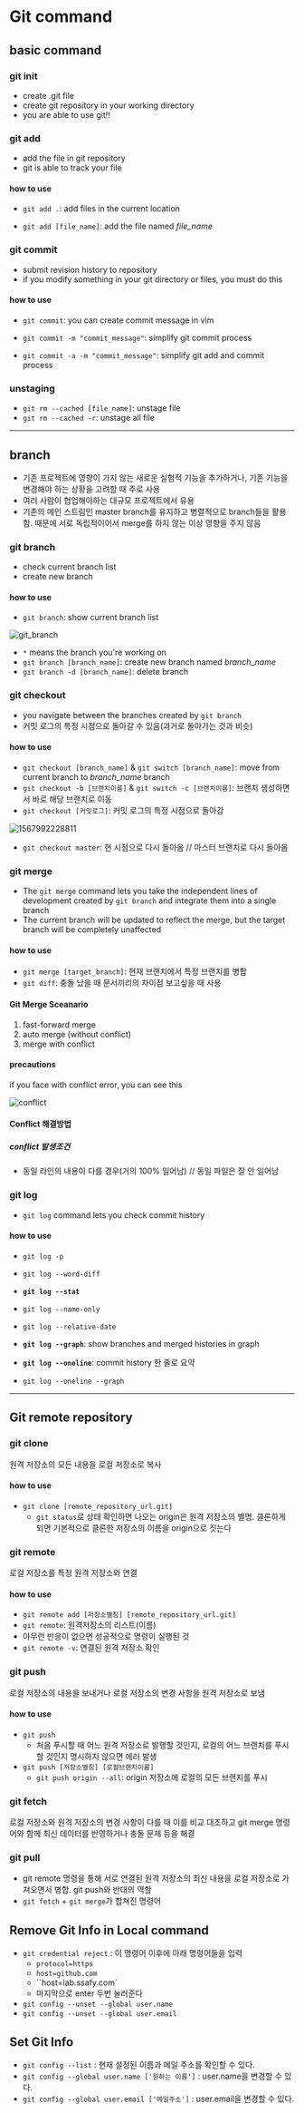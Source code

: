# Git command

## basic command

### git init

* create .git file
* create git repository in your working directory
* you are able to use git!!

### git add

* add the file in git repository
* git is able to track your file

#### how to use

* `git add .`: add files in the current location

* `git add [file_name]`: add the file named *file_name*

### git commit

* submit revision history to repository
* if you modify something in your git directory or files, you must do this

#### how to use

* `git commit`: you can create commit message in vim

* `git commit -m "commit_message"`: simplify  git commit process

* `git commit -a -m "commit_message"`: simplify git add and commit process

### unstaging

* `git rm --cached [file_name]`: unstage file
* `git rm --cached -r`: unstage all file

---



## branch

* 기존 프로젝트에 영향이 가지 않는 새로운 실험적 기능을 추가하거나, 기존 기능을 변경해야 하는 상황을 고려할 때 주로 사용
* 여러 사람이 협업해야하는 대규모 프로젝트에서 유용
* 기존의 메인 스트림인 master branch를 유지하고 병렬적으로 branch들을 활용함. 때문에 서로 독립적이어서 merge를 하지 않는 이상 영향을 주지 않음

### git branch

* check current branch list
* create new branch

#### how to use

* `git branch`: show current branch list

![git_branch](assets/gitbranch.png)

* `*` means the branch you're working on
* `git branch [branch_name]`: create new branch named *branch_name*
* `git branch -d [branch_name]`: delete branch

### git checkout

* you navigate between the branches created by `git branch`
* 커밋 로그의 특정 시점으로 돌아갈 수 있음(과거로 돌아가는 것과 비슷)

#### how to use

* `git checkout [branch_name]` & `git switch [branch_name]`: move from current branch to *branch_name* branch
* `git checkout -b [브랜치이름]` & `git switch -c [브랜치이름]`:  브랜치 생성하면서 바로 해당 브랜치로 이동
* `git checkout [커밋로그]`: 커밋 로그의 특정 시점으로 돌아감

![1567992228811](assets/1567992228811.png)

* `git checkout master`: 현 시점으로 다시 돌아옴 // 마스터 브랜치로 다시 돌아옴

### git merge

* The `git merge` command lets you take the independent lines of development created by `git branch` and integrate them into a single branch
* The current branch will be updated to reflect the merge, but the target branch will be completely unaffected

#### how to use

* `git merge [target_branch]`: 현재 브랜치에서 특정 브랜치를 병합
* `git diff`: 충돌 났을 때 문서끼리의 차이점 보고싶을 때 사용

#### Git Merge Sceanario

1. fast-forward merge
2. auto merge (without conflict)
3. merge with conflict

#### precautions

if you face with conflict error, you can see this

![conflict](assets/conflict.png)

#### Conflict 해결방법

##### conflict 발생조건

* 동일 라인의 내용이 다를 경우(거의 100% 일어남) // 동일 파일은 잘 안 일어남

### git log

* `git log` command lets you check commit history

#### how to use

* `git log -p`

* `git log --word-diff`

* **`git log --stat`**

* `git log --name-only`

* `git log --relative-date`

* **`git log --graph`**: show branches and merged histories in graph

* **`git log --oneline`**: commit history 한 줄로 요약
* `git log --oneline --graph`

---



## Git remote repository

### git clone

원격 저장소의 모든 내용을 로컬 저장소로 복사

#### how to use

* `git clone [remote_repository_url.git]`
  * `git status`로 상태 확인하면 나오는 origin은 원격 저장소의 별명. 클론하게 되면 기본적으로 클론한 저장소의 이름을 origin으로 짓는다

### git remote

로컬 저장소를 특정 원격 저장소와 연결

#### how to use

* `git remote add [저장소별칭] [remote_repository_url.git]`
* `git remote`: 원격저장소의 리스트(이름)
* 아무런 반응이 없으면 성공적으로 명령이 실행된 것
* `git remote -v`: 연결된 원격 저장소  확인

### git push

로컬 저장소의 내용을 보내거나 로컬 저장소의 변경 사항을 원격 저장소로 보냄

#### how to use

* `git push`
  * 처음 푸시할 때 어느 원격 저장소로 발행할 것인지, 로컬의 어느 브랜치를 푸시할 것인지 명시하지 않으면 에러 발생
* `git push [저장소별칭] [로컬브랜치이름]`
  * `git push origin --all`: origin 저장소에 로컬의 모든 브랜치를 푸시

### git fetch

로컬 저장소와 원격 저장소의 변경 사항이 다를 때 이를 비교 대조하고 git merge 명령어와 함께 최신 데이터를 반영하거나 충돌 문제 등을 해결

### git pull

* git remote 명령을 통해 서로 연결된 원격 저장소의 최신 내용을 로컬 저장소로 가져오면서 병합. git push와 반대의 역할
* `git fetch` + `git merge`가 합쳐진 명령어



## Remove Git Info in Local command

* `git credential reject` : 이 명령어 이후에 아래 명령어들을 입력
  * `protocol=https`
  * `host=github.com`
  * ``host=lab.ssafy.com`
  * 마지막으로 enter 두번 눌러준다
* `git config --unset --global user.name`
* `git config --unset --global user.email`

## Set Git Info

- `git config --list` : 현재 설정된 이름과 메일 주소를 확인할 수 있다.
- `git config --global user.name ['원하는 이름']` : user.name을 변경할 수 있다.
- `git config --global user.email ['메일주소']` : user.email을 변경할 수 있다.